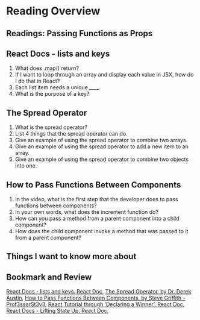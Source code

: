 # Reading Overview

## Readings: Passing Functions as Props

## React Docs - lists and keys

1. What does .map() return?
2. If I want to loop through an array and display each value in JSX, how do I do that in React?
3. Each list item needs a unique ____.
4. What is the purpose of a key?

## The Spread Operator

1. What is the spread operator?
2. List 4 things that the spread operator can do.
3. Give an example of using the spread operator to combine two arrays.
4. Give an example of using the spread operator to add a new item to an array.
5. Give an example of using the spread operator to combine two objects into one.

## How to Pass Functions Between Components

1. In the video, what is the first step that the developer does to pass functions between components?
2. In your own words, what does the increment function do?
3. How can you pass a method from a parent component into a child component?
4. How does the child component invoke a method that was passed to it from a parent component?

## Things I want to know more about

## Bookmark and Review

[React Docs - lists and keys. React Doc](https://reactjs.org/docs/lists-and-keys.html),
[The Spread Operator. by Dr. Derek Austin](https://medium.com/coding-at-dawn/how-to-use-the-spread-operator-in-javascript-b9e4a8b06fab),
[How to Pass Functions Between Components. by Steve Griffith - Prof3ssorSt3v3](https://www.youtube.com/watch?v=c05OL7XbwXU),
[React Tutorial through ‘Declaring a Winner’. React Doc](https://reactjs.org/docs/handling-events.html),
[React Docs - Lifting State Up. React Doc](https://reactjs.org/docs/lifting-state-up.html),
